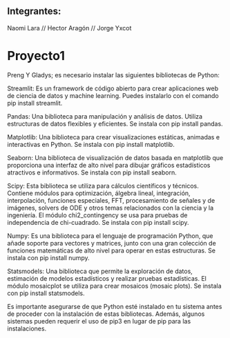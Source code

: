 ## Integrantes:
Naomi Lara //
Hector Aragón //
Jorge Yxcot

# Proyecto1
Preng Y Gladys; es necesario instalar las siguientes bibliotecas de Python:

Streamlit: Es un framework de código abierto para crear aplicaciones web de ciencia de datos y machine learning. Puedes instalarlo con el comando pip install streamlit.

Pandas: Una biblioteca para manipulación y análisis de datos. Utiliza estructuras de datos flexibles y eficientes. Se instala con pip install pandas.

Matplotlib: Una biblioteca para crear visualizaciones estáticas, animadas e interactivas en Python. Se instala con pip install matplotlib.

Seaborn: Una biblioteca de visualización de datos basada en matplotlib que proporciona una interfaz de alto nivel para dibujar gráficos estadísticos atractivos e informativos. Se instala con pip install seaborn.

Scipy: Esta biblioteca se utiliza para cálculos científicos y técnicos. Contiene módulos para optimización, álgebra lineal, integración, interpolación, funciones especiales, FFT, procesamiento de señales y de imágenes, solvers de ODE y otros temas relacionados con la ciencia y la ingeniería. El módulo chi2_contingency se usa para pruebas de independencia de chi-cuadrado. Se instala con pip install scipy.

Numpy: Es una biblioteca para el lenguaje de programación Python, que añade soporte para vectores y matrices, junto con una gran colección de funciones matemáticas de alto nivel para operar en estas estructuras. Se instala con pip install numpy.

Statsmodels: Una biblioteca que permite la exploración de datos, estimación de modelos estadísticos y realizar pruebas estadísticas. El módulo mosaicplot se utiliza para crear mosaicos (mosaic plots). Se instala con pip install statsmodels.

Es importante asegurarse de que Python esté instalado en tu sistema antes de proceder con la instalación de estas bibliotecas. Además, algunos sistemas pueden requerir el uso de pip3 en lugar de pip para las instalaciones.
